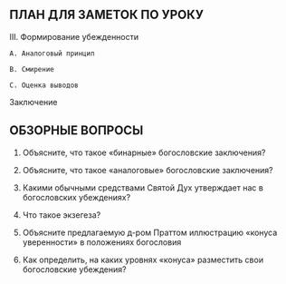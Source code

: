 ## ПЛАН ДЛЯ ЗАМЕТОК ПО УРОКУ

III. Формирование убежденности

    A. Aналоговый принцип

    B. Смирение

    C. Оценка выводов

Заключение


## ОБЗОРНЫЕ ВОПРОСЫ

1. Объясните, что такое «бинарные» богословские заключения?

2. Объясните, что такое «аналоговые» богословские заключения?

3. Какими обычными средствами Святой Дух утверждает нас в богословских убеждениях?

4. Что такое экзегеза?

5. Объясните предлагаемую д-ром Праттом иллюстрацию «конуса уверенности» в положениях богословия

6. Как определить, на каких уровнях «конуса» разместить свои богословские убеждения?
